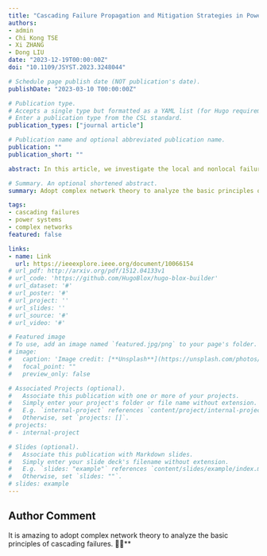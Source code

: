 ```yaml
---
title: "Cascading Failure Propagation and Mitigation Strategies in Power Systems"
authors:
- admin
- Chi Kong TSE
- Xi ZHANG
- Dong LIU
date: "2023-12-19T00:00:00Z"
doi: "10.1109/JSYST.2023.3248044"

# Schedule page publish date (NOT publication's date).
publishDate: "2023-03-10 T00:00:00Z"

# Publication type.
# Accepts a single type but formatted as a YAML list (for Hugo requirements).
# Enter a publication type from the CSL standard.
publication_types: ["journal article"]

# Publication name and optional abbreviated publication name.
publication: ""
publication_short: ""

abstract: In this article, we investigate the local and nonlocal failure propagation patterns in power systems and propose effective mitigation strategies. It is widely acknowledged that the sequence of failure events of component overloading is determined by power flow redistribution. To understand the power flow redistribution process, we analyze the prefault power flow condition using network flow theory and by clustering the system into several regions with balanced local power flow. We observe that faults triggering local power imbalance would lead to remote power transfer and faults causing no local power imbalance would lead to local power redistribution. The improved understanding of the failure process permits us to develop effective mitigating strategies consisting of adaptive power balance restoration and selective edge protection for cascading failure propagation. In addition, we propose a set of indexes to measure the local and nonlocal propagation risks of cascading failures. Numerical simulations on the IEEE 118- and 300-bus systems demonstrate that the proposed mitigation strategies can significantly reduce the blackout sizes and are tolerant to incorrect transmission line tripping.

# Summary. An optional shortened abstract.
summary: Adopt complex network theory to analyze the basic principles of cascading failures.

tags:
- cascading failures
- power systems
- complex networks
featured: false

links:
- name: Link
  url: https://ieeexplore.ieee.org/document/10066154
# url_pdf: http://arxiv.org/pdf/1512.04133v1
# url_code: 'https://github.com/HugoBlox/hugo-blox-builder'
# url_dataset: '#'
# url_poster: '#'
# url_project: ''
# url_slides: ''
# url_source: '#'
# url_video: '#'

# Featured image
# To use, add an image named `featured.jpg/png` to your page's folder. 
# image:
#   caption: 'Image credit: [**Unsplash**](https://unsplash.com/photos/s9CC2SKySJM)'
#   focal_point: ""
#   preview_only: false

# Associated Projects (optional).
#   Associate this publication with one or more of your projects.
#   Simply enter your project's folder or file name without extension.
#   E.g. `internal-project` references `content/project/internal-project/index.md`.
#   Otherwise, set `projects: []`.
# projects:
# - internal-project

# Slides (optional).
#   Associate this publication with Markdown slides.
#   Simply enter your slide deck's filename without extension.
#   E.g. `slides: "example"` references `content/slides/example/index.md`.
#   Otherwise, set `slides: ""`.
# slides: example
---
```


<!-- {{% callout note %}}
Create your slides in Markdown - click the *Slides* button to check out the example.
{{% /callout %}} -->

<!-- Add the publication's **full text** or **supplementary notes** here. You can use rich formatting such as including [code, math, and images](https://docs.hugoblox.com/content/writing-markdown-latex/). -->

## Author Comment

It is amazing to adopt complex network theory to analyze the basic principles of cascading failures. 🦄✨**